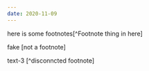 ```yaml
---
date: 2020-11-09
---
```


here is some footnotes[^Footnote thing in here]

fake [not a footnote]

text-3 [^disconncted footnote]